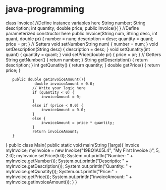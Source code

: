 # java-programming
class Invoice{
        //Define instance variables here
        String number;
        String description;
        int quantity;
        double price;
        public Invoice(){ }
        //Define parameterized constructor here
        public Invoice(String num, String desc, int quant, double pr) {
            number = num;
            description = desc;
            quantity = quant;
            price = pr;
        }
       // Setters
        void setNumber(String num) {
            number = num;
        }
        void setDescription(String desc) {
            description = desc;
        }
        void setQunatity(int quant) {
            quantity = quant;
        }
        void setPrice(double pr) {
            price = pr;
        }
       // Getters
        String getNumber() {
            return number;
        }
        String getDescription() {
            return description;
        }
        int getQunatity() {
            return quantity;
        }
        double getPrice() {
            return price;
        }

       public double getInvoiceAmount(){
                 double invoiceAmount = 0.0;
                // Write your logic here
                if (quantity < 0) {
                    invoiceAmount = 0;
                }
                else if (price < 0.0) {
                    invoiceAmount = 0.0;
                }
                else {
                    invoiceAmount = price * quantity;
                }
                return invoiceAmount;
       }
}
public class Main{
         public static void main(String []args){
                   Invoice myInvoice;
                   myInvoice = new Invoice("19BQ1A05L4", "My First Invoice :)", 5, 2.0);
                   myInvoice.setPrice(5.0);
                   System.out.println("Number: " + myInvoice.getNumber());
                   System.out.println("Descriptio: " + myInvoice.getDescription());
                   System.out.println("Quantity: " + myInvoice.getQunatity());
                   System.out.println("Price:" + myInvoice.getPrice());
                   System.out.println("invoiceAmount: " + myInvoice.getInvoiceAmount());
         }
}
